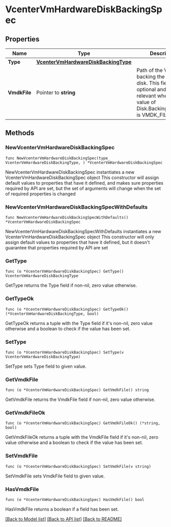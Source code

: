 # VcenterVmHardwareDiskBackingSpec

## Properties

Name | Type | Description | Notes
------------ | ------------- | ------------- | -------------
**Type** | [**VcenterVmHardwareDiskBackingType**](VcenterVmHardwareDiskBackingType.md) |  | 
**VmdkFile** | Pointer to **string** | Path of the VMDK file backing the virtual disk. This field is optional and it is only relevant when the value of Disk.BackingSpec.type is VMDK_FILE. | [optional] 

## Methods

### NewVcenterVmHardwareDiskBackingSpec

`func NewVcenterVmHardwareDiskBackingSpec(type_ VcenterVmHardwareDiskBackingType, ) *VcenterVmHardwareDiskBackingSpec`

NewVcenterVmHardwareDiskBackingSpec instantiates a new VcenterVmHardwareDiskBackingSpec object
This constructor will assign default values to properties that have it defined,
and makes sure properties required by API are set, but the set of arguments
will change when the set of required properties is changed

### NewVcenterVmHardwareDiskBackingSpecWithDefaults

`func NewVcenterVmHardwareDiskBackingSpecWithDefaults() *VcenterVmHardwareDiskBackingSpec`

NewVcenterVmHardwareDiskBackingSpecWithDefaults instantiates a new VcenterVmHardwareDiskBackingSpec object
This constructor will only assign default values to properties that have it defined,
but it doesn't guarantee that properties required by API are set

### GetType

`func (o *VcenterVmHardwareDiskBackingSpec) GetType() VcenterVmHardwareDiskBackingType`

GetType returns the Type field if non-nil, zero value otherwise.

### GetTypeOk

`func (o *VcenterVmHardwareDiskBackingSpec) GetTypeOk() (*VcenterVmHardwareDiskBackingType, bool)`

GetTypeOk returns a tuple with the Type field if it's non-nil, zero value otherwise
and a boolean to check if the value has been set.

### SetType

`func (o *VcenterVmHardwareDiskBackingSpec) SetType(v VcenterVmHardwareDiskBackingType)`

SetType sets Type field to given value.


### GetVmdkFile

`func (o *VcenterVmHardwareDiskBackingSpec) GetVmdkFile() string`

GetVmdkFile returns the VmdkFile field if non-nil, zero value otherwise.

### GetVmdkFileOk

`func (o *VcenterVmHardwareDiskBackingSpec) GetVmdkFileOk() (*string, bool)`

GetVmdkFileOk returns a tuple with the VmdkFile field if it's non-nil, zero value otherwise
and a boolean to check if the value has been set.

### SetVmdkFile

`func (o *VcenterVmHardwareDiskBackingSpec) SetVmdkFile(v string)`

SetVmdkFile sets VmdkFile field to given value.

### HasVmdkFile

`func (o *VcenterVmHardwareDiskBackingSpec) HasVmdkFile() bool`

HasVmdkFile returns a boolean if a field has been set.


[[Back to Model list]](../README.md#documentation-for-models) [[Back to API list]](../README.md#documentation-for-api-endpoints) [[Back to README]](../README.md)


